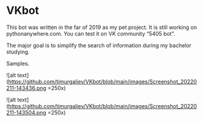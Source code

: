 # VKbot

This bot was written in the far of 2019 as my pet project. It is still working on pythonanywhere.com. You can test it on VK community “5405 bot”. 

The major goal is to simplify the search of information during my bachelor studying. 

Samples.

![alt text](https://github.com/timurgaliev/VKbot/blob/main/images/Screenshot_20220211-143436.png =250x)

![alt text](https://github.com/timurgaliev/VKbot/blob/main/images/Screenshot_20220211-143504.png =250x)

